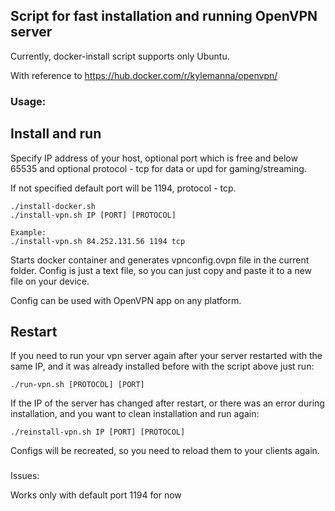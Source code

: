 ## Script for fast installation and running OpenVPN server

Currently, docker-install script supports only Ubuntu.

With reference to https://hub.docker.com/r/kylemanna/openvpn/

### Usage:
## Install and run
Specify IP address of your host, optional port which is free and below 65535 and optional protocol - tcp for data or upd for gaming/streaming.

If not specified default port will be 1194, protocol - tcp.

```shell
./install-docker.sh
./install-vpn.sh IP [PORT] [PROTOCOL]

Example:
./install-vpn.sh 84.252.131.56 1194 tcp
```

Starts docker container and generates vpnconfig.ovpn file in the current folder. Config is just a text file, so you can just copy and paste it to a new file on your device.

Config can be used with OpenVPN app on any platform.

## Restart
If you need to run your vpn server again after your server restarted with the same IP, and it was already installed before with the script above just run:
```shell
./run-vpn.sh [PROTOCOL] [PORT]
```
If the IP of the server has changed after restart, or there was an error during installation, and you want to clean installation and run again:
```shell
./reinstall-vpn.sh IP [PORT] [PROTOCOL] 
```
Configs will be recreated, so you need to reload them to your clients again.

###
Issues:

Works only with default port 1194 for now